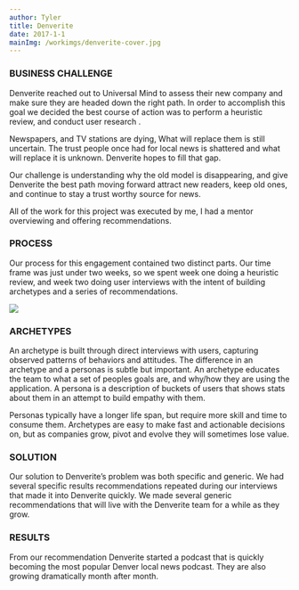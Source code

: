 ```yaml
---
author: Tyler
title: Denverite
date: 2017-1-1
mainImg: /workimgs/denverite-cover.jpg
---
```


### BUSINESS CHALLENGE

Denverite reached out to Universal Mind to assess their new company and make sure they are headed down the right path. In order to accomplish this goal we decided the best course of action was to perform a heuristic review, and conduct user research .

Newspapers, and TV stations are dying, What will replace them is still uncertain. The trust people once had for local news is shattered and what will replace it is unknown. Denverite hopes to fill that gap.

Our challenge is understanding why the old model is disappearing, and give Denverite the best path moving forward attract new readers, keep old ones, and continue to stay a trust worthy source for news.

All of the work for this project was executed by me, I had a mentor overviewing and offering recommendations.

<div class="aside">
<div>

### PROCESS

Our process for this engagement contained two distinct parts. Our time frame was just under two weeks, so we spent week one doing a heuristic review, and week two doing user interviews with the intent of building archetypes and a series of recommendations.

</div>
<div class="image"> 
    <img src="/workimgs/denverite-site.png">
</div>
</div>

### ARCHETYPES

An archetype is built through direct interviews with users, capturing observed patterns of behaviors and attitudes. The difference in an archetype and a personas is subtle but important. An archetype educates the team to what a set of peoples goals are, and why/how they are using the application. A persona is a description of buckets of users that shows stats about them in an attempt to build empathy with them.

Personas typically have a longer life span, but require more skill and time to consume them. Archetypes are easy to make fast and actionable decisions on, but as companies grow, pivot and evolve they will sometimes lose value.

### SOLUTION

Our solution to Denverite’s problem was both specific and generic. We had several specific results recommendations repeated during our interviews that made it into Denverite quickly. We made several generic recommendations that will live with the Denverite team for a while as they grow.

### RESULTS

From our recommendation Denverite started a podcast that is quickly becoming the most popular Denver local news podcast. They are also growing dramatically month after month.
